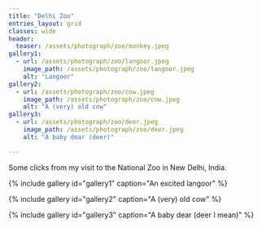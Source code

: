 ```yaml
---
title: "Delhi Zoo"
entries_layout: grid
classes: wide
header:
  teaser: /assets/photograph/zoo/monkey.jpeg
gallery1:
  - url: /assets/photograph/zoo/langoor.jpeg
    image_path: /assets/photograph/zoo/langoor.jpeg
    alt: "Langoor"
gallery2:
  - url: /assets/photograph/zoo/cow.jpeg
    image_path: /assets/photograph/zoo/cow.jpeg
    alt: "A (very) old cow"
gallery3:
  - url: /assets/photograph/zoo/deer.jpeg
    image_path: /assets/photograph/zoo/deer.jpeg
    alt: "A baby dear (deer)"

---
```

Some clicks from my visit to the National Zoo in New Delhi, India.

{% include gallery id="gallery1" caption="An excited langoor" %}

{% include gallery id="gallery2" caption="A (very) old cow" %}

{% include gallery id="gallery3" caption="A baby dear (deer I mean)" %}

